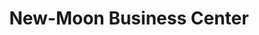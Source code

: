 ---
title: "New-Moon Business Center"
url: /monrovia/new-moon-business-center/
shop: electronics
---